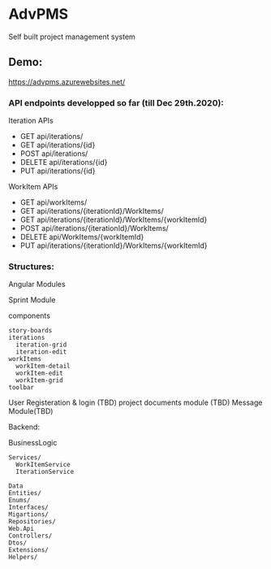 # AdvPMS
Self built project management system

## Demo:
https://advpms.azurewebsites.net/

### API endpoints developped so far (till Dec 29th.2020):

Iteration APIs	
- GET api/iterations/	
- GET api/iterations/{id}	
- POST api/iterations/	
- DELETE api/iterations/{id}	
- PUT api/iterations/{id}

WorkItem APIs	
- GET api/workItems/	
- GET api/iterations/{iterationId}/WorkItems/	
- GET api/iterations/{iterationId}/WorkItems/{workItemId}	
- POST api/iterations/{iterationId}/WorkItems/
- DELETE api/WorkItems/{workItemId}	
- PUT api/iterations/{iterationId}/WorkItems/{workItemId}	


### Structures:

Angular Modules

Sprint Module

  components
  
    story-boards    
    iterations    
      iteration-grid      
      iteration-edit      
    workItems    
      workItem-detail      
      workItem-edit      
      workItem-grid      
    toolbar
    
User Registeration & login (TBD)
project documents module (TBD)
Message Module(TBD)

Backend:

  BusinessLogic
  
    Services/
      WorkItemService
      IterationService
  
	Data	
    Entities/
    Enums/
    Interfaces/
    Migartions/
    Repositories/
	Web.Api
    Controllers/
    Dtos/
    Extensions/
    Helpers/
    
		
 

